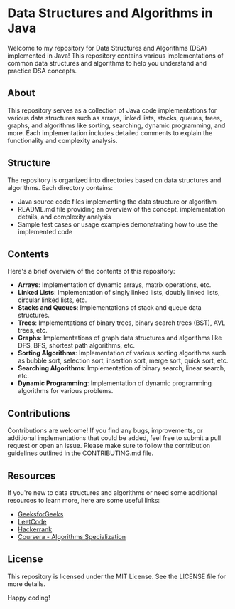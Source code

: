 # Data Structures and Algorithms in Java

Welcome to my repository for Data Structures and Algorithms (DSA) implemented in Java! This repository contains various implementations of common data structures and algorithms to help you understand and practice DSA concepts.

## About

This repository serves as a collection of Java code implementations for various data structures such as arrays, linked lists, stacks, queues, trees, graphs, and algorithms like sorting, searching, dynamic programming, and more. Each implementation includes detailed comments to explain the functionality and complexity analysis.

## Structure

The repository is organized into directories based on data structures and algorithms. Each directory contains:

- Java source code files implementing the data structure or algorithm
- README.md file providing an overview of the concept, implementation details, and complexity analysis
- Sample test cases or usage examples demonstrating how to use the implemented code

## Contents

Here's a brief overview of the contents of this repository:

- **Arrays**: Implementation of dynamic arrays, matrix operations, etc.
- **Linked Lists**: Implementation of singly linked lists, doubly linked lists, circular linked lists, etc.
- **Stacks and Queues**: Implementations of stack and queue data structures.
- **Trees**: Implementations of binary trees, binary search trees (BST), AVL trees, etc.
- **Graphs**: Implementations of graph data structures and algorithms like DFS, BFS, shortest path algorithms, etc.
- **Sorting Algorithms**: Implementation of various sorting algorithms such as bubble sort, selection sort, insertion sort, merge sort, quick sort, etc.
- **Searching Algorithms**: Implementation of binary search, linear search, etc.
- **Dynamic Programming**: Implementation of dynamic programming algorithms for various problems.

## Contributions

Contributions are welcome! If you find any bugs, improvements, or additional implementations that could be added, feel free to submit a pull request or open an issue. Please make sure to follow the contribution guidelines outlined in the CONTRIBUTING.md file.

## Resources

If you're new to data structures and algorithms or need some additional resources to learn more, here are some useful links:

- [GeeksforGeeks](https://www.geeksforgeeks.org/)
- [LeetCode](https://leetcode.com/)
- [Hackerrank](https://www.hackerrank.com/domains/tutorials/10-days-of-javascript)
- [Coursera - Algorithms Specialization](https://www.coursera.org/specializations/algorithms)

## License

This repository is licensed under the MIT License. See the LICENSE file for more details.

Happy coding!
